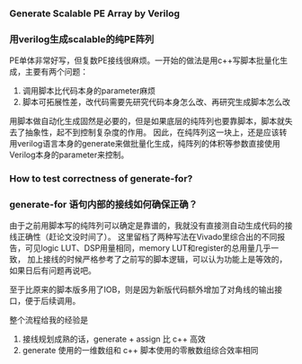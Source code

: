 ### Generate Scalable PE Array by Verilog
### 用verilog生成scalable的纯PE阵列

PE单体非常好写，但复数PE接线很麻烦。一开始的做法是用c++写脚本批量化生成，主要有两个问题：
1. 调用脚本比代码本身的parameter麻烦
2. 脚本可拓展性差，改代码需要先研究代码本身怎么改、再研究生成脚本怎么改

用脚本做自动化生成固然是必要的，但是如果底层的纯阵列也要靠脚本，脚本就失去了抽象性，起不到控制复杂度的作用。
因此，在纯阵列这一块上，还是应该转用verilog语言本身的generate来做批量化生成，纯阵列的体积等参数直接使用Verilog本身的parameter来控制。

### How to test correctness of generate-for?
### generate-for 语句内部的接线如何确保正确？

由于之前用脚本写的纯阵列可以确定是靠谱的，我就没有直接测自动生成代码的接线正确性（赶论文没时间了）。
这里留档了两种写法在Vivado里综合出的不同报告，可见logic LUT、DSP用量相同，memory LUT和register的总用量几乎一致，
加上接线的时候严格参考了之前写的脚本逻辑，可以认为功能上是等效的，如果日后有问题再说吧。

至于比原来的脚本版多用了IOB，则是因为新版代码额外增加了对角线的输出接口，便于后续调用。

整个流程给我的经验是
1. 接线规划成熟的话，generate + assign 比 c++ 高效
2. generate 使用的一维数组和 c++ 脚本使用的零散数组综合效率相同